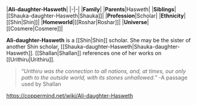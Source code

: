 |**Ali-daughter-Hasweth**|
|-|-|
|**Family**|
|**Parents**|Hasweth|
|**Siblings**|[[Shauka-daughter-Hasweth\|Shauka]]|
|**Profession**|Scholar|
|**Ethnicity**|[[Shin\|Shin]]|
|**Homeworld**|[[Roshar\|Roshar]]|
|**Universe**|[[Cosmere\|Cosmere]]|

**Ali-daughter-Hasweth** is a [[Shin\|Shin]] scholar. She may be the sister of another Shin scholar, [[Shauka-daughter-Hasweth\|Shauka-daughter-Hasweth]].
[[Shallan\|Shallan]] references one of her works on [[Urithiru\|Urithiru]].

>“*Urithiru was the connection to all nations, and, at times, our only path to the outside world, with its stones unhallowed.*”
\-A passage used by Shallan



https://coppermind.net/wiki/Ali-daughter-Hasweth